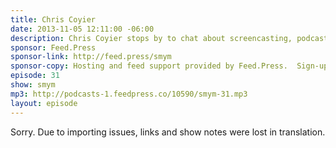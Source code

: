 ```yaml
---
title: Chris Coyier
date: 2013-11-05 12:11:00 -06:00
description: Chris Coyier stops by to chat about screencasting, podcasting and how he prepares for both. We chat sponsorship and getting to work with Dave Rupert.
sponsor: Feed.Press
sponsor-link: http://feed.press/smym
sponsor-copy: Hosting and feed support provided by Feed.Press.  Sign-up today and try FeedPress on a 14 day trial (no contracts or commitments). Use promo code "smym" during checkout to get 10% off your first year.
episode: 31
show: smym
mp3: http://podcasts-1.feedpress.co/10590/smym-31.mp3
layout: episode
---
```


Sorry. Due to importing issues, links and show notes were lost in translation.

